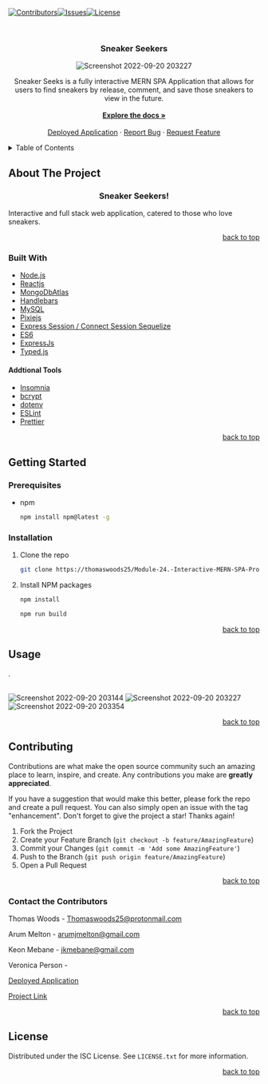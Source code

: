 <div id="top"></div>

[![Contributors][contributors-shield]][contributors-url][![Issues][issues-shield]][issues-url][![License][license-shield]](./LICENSE.txt)



<br />
<div align="center">
  <a href="https://sneaker-seekers.netlify.app/">
   
  </a>

<h3 align="center">Sneaker Seekers</h3>

![Screenshot 2022-09-20 203227](https://user-images.githubusercontent.com/103224098/191849870-a1032b67-8516-4ce7-9ed9-89c45e677a57.png)

  <p align="center">
    Sneaker Seeks is a fully interactive MERN SPA Application that allows for users to find sneakers by release, comment, and save those sneakers to view in the future.
    <br />
    <br />
    <a href="https://github.com/thomaswoods25/Module-24.-Interactive-MERN-SPA-Project/"><strong>Explore the docs »</strong></a>
    <br />
    <br />
    <a href="https://sneaker-seekers.netlify.app/">Deployed Application</a>
    ·
    <a href="https://github.com/thomaswoods25/Module-24.-Interactive-MERN-SPA-Project/issues">Report Bug</a>
    ·
    <a href="https://github.com/thomaswoods25/Module-24.-Interactive-MERN-SPA-Project/">Request Feature</a>
  </p>
</div>



<!-- TABLE OF CONTENTS -->
<details>
  <summary>Table of Contents</summary>
  <ol>
    <li>
      <a href="#about-the-project">About The Project</a>
      <ul>
        <li><a href="#built-with">Built With</a></li>
      </ul>
    </li>
    <li>
      <a href="#getting-started">Getting Started</a>
      <ul>
        <li><a href="#prerequisites">Prerequisites</a></li>
        <li><a href="#installation">Installation</a></li>
      </ul>
    </li>
    <li><a href="#usage">Usage</a></li>
    <li><a href="#contributing">Contributing</a></li>
    <li><a href="#contact-the-contributors">Contact</a></li>
    <li><a href="#license">License</a></li>
  </ol>
</details>


## About The Project
<h3 align="center">Sneaker Seekers!</h3>



Interactive and full stack web application, catered to those who love sneakers. 
<br/>




<p align="right"><a href="#top">back to top</a></p>



### Built With

* [Node.js](https://nodejs.org/en/)
* [Reactjs](https://reactjs.org/)
* [MongoDbAtlas](https://www.mongodb.com/)
* [Handlebars](https://handlebarsjs.com/)
* [MySQL](https://www.mysql.com/)
* [Pixiejs](https://pixijs.com/)
* [Express Session / Connect Session Sequelize](https://pixijs.com/)
* [ES6](https://pixijs.com/)
* [ExpressJs](https://expressjs.com/)
* [Typed.js](https://mattboldt.github.io/typed.js/)

#### Addtional Tools

* [Insomnia](https://eslint.org/)
* [bcrypt](https://eslint.org/)
* [dotenv](https://eslint.org/)
* [ESLint](https://eslint.org/)
* [Prettier](https://eslint.org/)







<p align="right"><a href="#top">back to top</a></p>




## Getting Started

### Prerequisites

* npm
  ```sh
  npm install npm@latest -g
  ```

### Installation

1. Clone the repo
   ```sh
   git clone https://thomaswoods25/Module-24.-Interactive-MERN-SPA-Project/
   ```
2. Install NPM packages
   ```sh
   npm install
   ```
    ```sh
   npm run build
   ```

<p align="right"><a href="#top">back to top</a></p>


## Usage


.
<br/>
<br/>

![Screenshot 2022-09-20 203144](https://user-images.githubusercontent.com/103224098/191667524-a3f59ae1-9d1b-4fd7-9b89-11160d02b668.png)
![Screenshot 2022-09-20 203227](https://user-images.githubusercontent.com/103224098/191667529-4963138a-e63f-4ef8-9303-0d0428881ce0.png)
![Screenshot 2022-09-20 203354](https://user-images.githubusercontent.com/103224098/191667532-9289e76f-2c33-4a7f-9d4e-dd43a9fd7e2b.png)




<p align="right"><a href="#top">back to top</a></p>



## Contributing

Contributions are what make the open source community such an amazing place to learn, inspire, and create. Any contributions you make are **greatly appreciated**.

If you have a suggestion that would make this better, please fork the repo and create a pull request. You can also simply open an issue with the tag "enhancement".
Don't forget to give the project a star! Thanks again!

1. Fork the Project
2. Create your Feature Branch (`git checkout -b feature/AmazingFeature`)
3. Commit your Changes (`git commit -m 'Add some AmazingFeature'`)
4. Push to the Branch (`git push origin feature/AmazingFeature`)
5. Open a Pull Request

<p align="right"><a href="#top">back to top</a></p>

<!-- CONTACT -->
### Contact the Contributors

Thomas Woods - Thomaswoods25@protonmail.com

Arum Melton - arumjmelton@gmail.com

Keon Mebane - jkmebane@gmail.com

Veronica Person - 

[Deployed Application](https://sneaker-seekers.netlify.app/)

[Project Link](https://github.com/thomaswoods25/Module-24.-Interactive-MERN-SPA-Project/`)

<p align="right"><a href="#top">back to top</a></p>

<!-- LICENSE -->
## License

Distributed under the ISC License. See `LICENSE.txt` for more information.

<p align="right"><a href="#top">back to top</a></p>


<!-- MARKDOWN LINKS & IMAGES -->
[contributors-shield]: https://img.shields.io/badge/SneakerSeekers%20Contributors-brightgreen
[contributors-url]: https://github.com/thomaswoods25/Module-24.-Interactive-MERN-SPA-Project/graphs/contributors
[issues-shield]: https://img.shields.io/badge/SneakerSeekers%20Issues-red
[issues-url]: https://github.com/thomaswoods25/Module-24.-Interactive-MERN-SPA-Project/issues
[license-shield]: https://img.shields.io/badge/license-ISC-green
 
